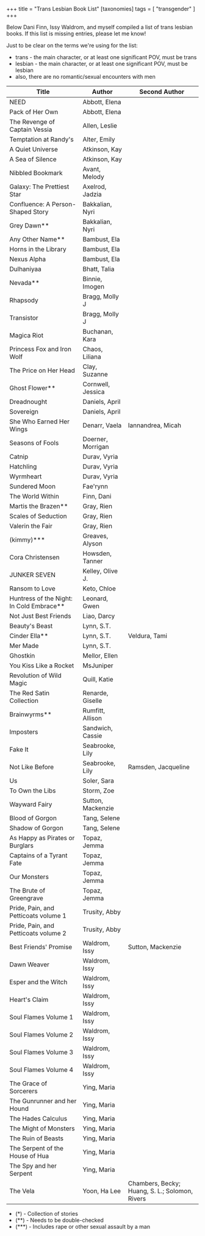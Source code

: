 +++
title = "Trans Lesbian Book List"
[taxonomies]
tags = [ "transgender" ]
+++

Below Dani Finn, Issy Waldrom, and myself compiled a list of trans lesbian books. If this list is missing entries, please let me know!

Just to be clear on the terms we're using for the list:

- trans - the main character, or at least one significant POV, must be trans
- lesbian - the main character, or at least one significant POV, must be lesbian
- also, there are no romantic/sexual encounters with men

| Title                                      | Author            | Second Author                                  |
| ------------------------------------------ | ----------------- | ---------------------------------------------- |
| NEED                                       | Abbott, Elena     |                                                |
| Pack of Her Own                            | Abbott, Elena     |                                                |
| The Revenge of Captain Vessia              | Allen, Leslie     |                                                |
| Temptation at Randy's                      | Alter, Emily      |                                                |
| A Quiet Universe                           | Atkinson, Kay     |                                                |
| A Sea of Silence                           | Atkinson, Kay     |                                                |
| Nibbled Bookmark                           | Avant, Melody     |                                                |
| Galaxy: The Prettiest Star                 | Axelrod, Jadzia   |                                                |
| Confluence: A Person-Shaped Story          | Bakkalian, Nyri   |                                                |
| Grey Dawn\*\*                              | Bakkalian, Nyri   |                                                |
| Any Other Name\*\*                         | Bambust, Ela      |                                                |
| Horns in the Library                       | Bambust, Ela      |                                                |
| Nexus Alpha                                | Bambust, Ela      |                                                |
| Dulhaniyaa                                 | Bhatt, Talia      |                                                |
| Nevada\*\*                                 | Binnie, Imogen    |                                                |
| Rhapsody                                   | Bragg, Molly J    |                                                |
| Transistor                                 | Bragg, Molly J    |                                                |
| Magica Riot                                | Buchanan, Kara    |                                                |
| Princess Fox and Iron Wolf                 | Chaos, Liliana    |                                                |
| The Price on Her Head                      | Clay, Suzanne     |                                                |
| Ghost Flower\*\*                           | Cornwell, Jessica |                                                |
| Dreadnought                                | Daniels, April    |                                                |
| Sovereign                                  | Daniels, April    |                                                |
| She Who Earned Her Wings                   | Denarr, Vaela     | Iannandrea, Micah                              |
| Seasons of Fools                           | Doerner, Morrigan |                                                |
| Catnip                                     | Durav, Vyria      |                                                |
| Hatchling                                  | Durav, Vyria      |                                                |
| Wyrmheart                                  | Durav, Vyria      |                                                |
| Sundered Moon                              | Fae'rynn          |                                                |
| The World Within                           | Finn, Dani        |                                                |
| Martis the Brazen\*\*                      | Gray, Rien        |                                                |
| Scales of Seduction                        | Gray, Rien        |                                                |
| Valerin the Fair                           | Gray, Rien        |                                                |
| (kimmy)\*\*\*                              | Greaves, Alyson   |                                                |
| Cora Christensen                           | Howsden, Tanner   |                                                |
| JUNKER SEVEN                               | Kelley, Olive J.  |                                                |
| Ransom to Love                             | Keto, Chloe       |                                                |
| Huntress of the Night: In Cold Embrace\*\* | Leonard, Gwen     |                                                |
| Not Just Best Friends                      | Liao, Darcy       |                                                |
| Beauty's Beast                             | Lynn, S.T.        |                                                |
| Cinder Ella\*\*                            | Lynn, S.T.        | Veldura, Tami                                  |
| Mer Made                                   | Lynn, S.T.        |                                                |
| Ghostkin                                   | Mellor, Ellen     |                                                |
| You Kiss Like a Rocket                     | MsJuniper         |                                                |
| Revolution of Wild Magic                   | Quill, Katie      |                                                |
| The Red Satin Collection                   | Renarde, Giselle  |                                                |
| Brainwyrms\*\*                             | Rumfitt, Allison  |                                                |
| Imposters                                  | Sandwich, Cassie  |                                                |
| Fake It                                    | Seabrooke, Lily   |                                                |
| Not Like Before                            | Seabrooke, Lily   | Ramsden, Jacqueline                            |
| Us                                         | Soler, Sara       |                                                |
| To Own the Libs                            | Storm, Zoe        |                                                |
| Wayward Fairy                              | Sutton, Mackenzie |                                                |
| Blood of Gorgon                            | Tang, Selene      |                                                |
| Shadow of Gorgon                           | Tang, Selene      |                                                |
| As Happy as Pirates or Burglars            | Topaz, Jemma      |                                                |
| Captains of a Tyrant Fate                  | Topaz, Jemma      |                                                |
| Our Monsters                               | Topaz, Jemma      |                                                |
| The Brute of Greengrave                    | Topaz, Jemma      |                                                |
| Pride, Pain, and Petticoats volume 1       | Trusity, Abby     |                                                |
| Pride, Pain, and Petticoats volume 2       | Trusity, Abby     |                                                |
| Best Friends' Promise                      | Waldrom, Issy     | Sutton, Mackenzie                              |
| Dawn Weaver                                | Waldrom, Issy     |                                                |
| Esper and the Witch                        | Waldrom, Issy     |                                                |
| Heart's Claim                              | Waldrom, Issy     |                                                |
| Soul Flames Volume 1                       | Waldrom, Issy     |                                                |
| Soul Flames Volume 2                       | Waldrom, Issy     |                                                |
| Soul Flames Volume 3                       | Waldrom, Issy     |                                                |
| Soul Flames Volume 4                       | Waldrom, Issy     |                                                |
| The Grace of Sorcerers                     | Ying, Maria       |                                                |
| The Gunrunner and her Hound                | Ying, Maria       |                                                |
| The Hades Calculus                         | Ying, Maria       |                                                |
| The Might of Monsters                      | Ying, Maria       |                                                |
| The Ruin of Beasts                         | Ying, Maria       |                                                |
| The Serpent of the House of Hua            | Ying, Maria       |                                                |
| The Spy and her Serpent                    | Ying, Maria       |                                                |
| The Vela                                   | Yoon, Ha Lee      | Chambers, Becky; Huang, S. L.; Solomon, Rivers |

- (\*) - Collection of stories
- (\*\*) - Needs to be double-checked
- (\*\*\*) - Includes rape or other sexual assault by a man
